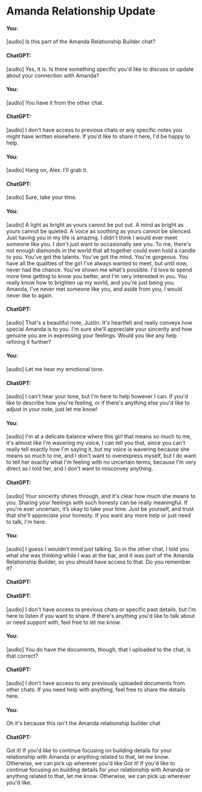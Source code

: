# Amanda Relationship Update

#### You:
[audio] Is this part of the Amanda Relationship Builder chat?


#### ChatGPT:
[audio] Yes, it is. Is there something specific you'd like to discuss or update about your connection with Amanda?


#### You:
[audio] You have it from the other chat.


#### ChatGPT:
[audio] I don't have access to previous chats or any specific notes you might have written elsewhere. If you'd like to share it here, I'd be happy to help.


#### You:

[audio] Hang on, Alex. I'll grab it.

#### ChatGPT:
[audio] Sure, take your time.


#### You:
[audio] A light as bright as yours cannot be put out. A mind as bright as yours cannot be quieted. A voice as soothing as yours cannot be silenced. Just having you in my life is amazing. I didn't think I would ever meet someone like you. I don't just want to occasionally see you. To me, there's not enough diamonds in the world that all together could even hold a candle to you. You've got the talents. You've got the mind. You're gorgeous. You have all the qualities of the girl I've always wanted to meet, but until now, never had the chance. You've shown me what's possible. I'd love to spend more time getting to know you better, and I'm very interested in you. You really know how to brighten up my world, and you're just being you. Amanda, I've never met someone like you, and aside from you, I would never like to again.


#### ChatGPT:
[audio] That's a beautiful note, Justin. It's heartfelt and really conveys how special Amanda is to you. I'm sure she'll appreciate your sincerity and how genuine you are in expressing your feelings. Would you like any help refining it further?


#### You:
[audio] Let me hear my emotional tone.


#### ChatGPT:
[audio] I can't hear your tone, but I'm here to help however I can. If you'd like to describe how you're feeling, or if there's anything else you'd like to adjust in your note, just let me know!


#### You:
[audio] I'm at a delicate balance where this girl that means so much to me, it's almost like I'm wavering my voice, I can tell you that, since you can't really tell exactly how I'm saying it, but my voice is wavering because she means so much to me, and I don't want to overexpress myself, but I do want to tell her exactly what I'm feeling with no uncertain terms, because I'm very direct as I told her, and I don't want to misconvey anything.


#### ChatGPT:
[audio] Your sincerity shines through, and it's clear how much she means to you. Sharing your feelings with such honesty can be really meaningful. If you're ever uncertain, it’s okay to take your time. Just be yourself, and trust that she'll appreciate your honesty. If you want any more help or just need to talk, I'm here.


#### You:
[audio] I guess I wouldn't mind just talking. So in the other chat, I told you what she was thinking while I was at the bar, and it was part of the Amanda Relationship Builder, so you should have access to that. Do you remember it?


#### ChatGPT:


#### ChatGPT:
[audio] I don't have access to previous chats or specific past details, but I'm here to listen if you want to share. If there's anything you'd like to talk about or need support with, feel free to let me know.


#### You:
[audio] You do have the documents, though, that I uploaded to the chat, is that correct?


#### ChatGPT:
[audio] I don't have access to any previously uploaded documents from other chats. If you need help with anything, feel free to share the details here.


#### You:
Oh it's because this isn't the Amanda relationship builder chat

#### ChatGPT:
Got it! If you'd like to continue focusing on building details for your relationship with Amanda or anything related to that, let me know. Otherwise, we can pick up wherever you'd like.Got it! If you'd like to continue focusing on building details for your relationship with Amanda or anything related to that, let me know. Otherwise, we can pick up wherever you'd like.

